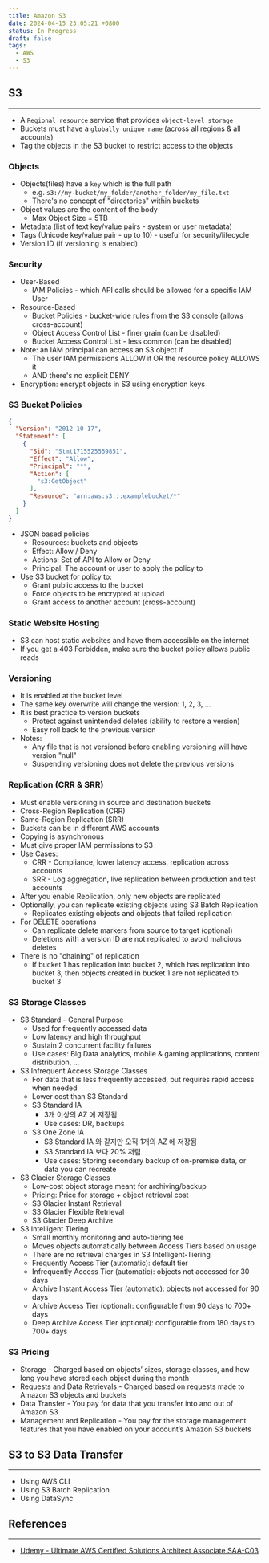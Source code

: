 ```yaml
---
title: Amazon S3
date: 2024-04-15 23:05:21 +0800
status: In Progress
draft: false
tags:
  - AWS
  - S3
---
```

## S3
---
- A `Regional resource` service that provides `object-level storage`
- Buckets must have a `globally unique name` (across all regions & all accounts)
- Tag the objects in the S3 bucket to restrict access to the objects

### Objects
- Objects(files) have a `key` which is the full path
	- e.g. `s3://my-bucket/my_folder/another_folder/my_file.txt`
	- There's no concept of "directories" within buckets
- Object values are the content of the body
	- Max Object Size = 5TB
- Metadata (list of text key/value pairs - system or user metadata)
- Tags (Unicode key/value pair - up to 10) - useful for security/lifecycle
- Version ID (if versioning is enabled)

### Security
- User-Based
	- IAM Policies - which API calls should be allowed for a specific IAM User
- Resource-Based
	- Bucket Policies - bucket-wide rules from the S3 console (allows cross-account)
	- Object Access Control List - finer grain (can be disabled)
	- Bucket Access Control List - less common (can be disabled)
- Note: an IAM principal can access an S3 object if
	- The user IAM permissions ALLOW it OR the resource policy ALLOWS it
	- AND there's no explicit DENY
- Encryption: encrypt objects in S3 using encryption keys

### S3 Bucket Policies
```json
{
  "Version": "2012-10-17",
  "Statement": [
    {
      "Sid": "Stmt1715525559851",
      "Effect": "Allow",
      "Principal": "*",
      "Action": [
        "s3:GetObject"
      ],
      "Resource": "arn:aws:s3:::examplebucket/*"
    }
  ]
}
```
- JSON based policies
	- Resources: buckets and objects
	- Effect: Allow / Deny
	- Actions: Set of API to Allow or Deny
	- Principal: The account or user to apply the policy to
- Use S3 bucket for policy to:
	- Grant public access to the bucket
	- Force objects to be encrypted at upload
	- Grant access to another account (cross-account)

### Static Website Hosting
- S3 can host static websites and have them accessible on the internet
- If you get a 403 Forbidden, make sure the bucket policy allows public reads

### Versioning
- It is enabled at the bucket level
- The same key overwrite will change the version: 1, 2, 3, ...
- It is best practice to version buckets
	- Protect against unintended deletes (ability to restore a version)
	- Easy roll back to the previous version
- Notes:
	- Any file that is not versioned before enabling versioning will have version "null"
	- Suspending versioning does not delete the previous versions

### Replication (CRR & SRR)
- Must enable versioning in source and destination buckets
- Cross-Region Replication (CRR)
- Same-Region Replication (SRR)
- Buckets can be in different AWS accounts
- Copying is asynchronous
- Must give proper IAM permissions to S3
- Use Cases:
	- CRR - Compliance, lower latency access, replication across accounts
	- SRR - Log aggregation, live replication between production and test accounts
- After you enable Replication, only new objects are replicated
- Optionally, you can replicate existing objects using S3 Batch Replication
	- Replicates existing objects and objects that failed replication
- For DELETE operations
	- Can replicate delete markers from source to target (optional)
	- Deletions with a version ID are not replicated to avoid malicious deletes
- There is no "chaining" of replication
	- If bucket 1 has replication into bucket 2, which has replication into bucket 3, then objects created in bucket 1 are not replicated to bucket 3

### S3 Storage Classes
- S3 Standard - General Purpose
	- Used for frequently accessed data
	- Low latency and high throughput
	- Sustain 2 concurrent facility failures
	- Use cases: Big Data analytics, mobile & gaming applications, content distribution, ...
- S3 Infrequent Access Storage Classes
	- For data that is less frequently accessed, but requires rapid access when needed
	- Lower cost than S3 Standard
	- S3 Standard IA
		- 3개 이상의 AZ 에 저장됨
		- Use cases: DR, backups
	- S3 One Zone IA
		- S3 Standard IA 와 같지만 오직 1개의 AZ 에 저장됨
		- S3 Standard IA 보다 20% 저렴
		- Use cases: Storing secondary backup of on-premise data, or data you can recreate
- S3 Glacier Storage Classes
	- Low-cost object storage meant for archiving/backup
	- Pricing: Price for storage + object retrieval cost
	- S3 Glacier Instant Retrieval
	- S3 Glacier Flexible Retrieval
	- S3 Glacier Deep Archive
- S3 Intelligent Tiering
	- Small monthly monitoring and auto-tiering fee
	- Moves objects automatically between Access Tiers based on usage
	- There are no retrieval charges in S3 Intelligent-Tiering
	- Frequently Access Tier (automatic): default tier
	- Infrequently Access Tier (automatic): objects not accessed for 30 days
	- Archive Instant Access Tier (automatic): objects not accessed for 90 days
	- Archive Access Tier (optional): configurable from 90 days to 700+ days
	- Deep Archive Access Tier (optional): configurable from 180 days to 700+ days

### S3 Pricing
- Storage - Charged based on objects’ sizes, storage classes, and how long you have stored each object during the month
- Requests and Data Retrievals - Charged based on requests made to Amazon S3 objects and buckets
- Data Transfer - You pay for data that you transfer into and out of Amazon S3
- Management and Replication - You pay for the storage management features that you have enabled on your account’s Amazon S3 buckets

## S3 to S3 Data Transfer
---
- Using AWS CLI
- Using S3 Batch Replication
- Using DataSync

## References
---
- [Udemy - Ultimate AWS Certified Solutions Architect Associate SAA-C03](https://www.udemy.com/course/aws-certified-solutions-architect-associate-saa-c03)
